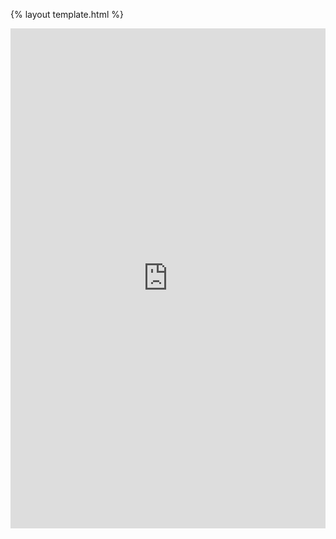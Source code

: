 {% layout template.html %}

<iframe frameborder="0" width="100%" height="800px" src="https://replit.com/@SamiDeshatty/APCSA3#src/Menu.java">